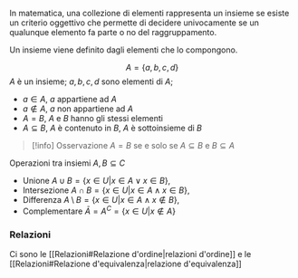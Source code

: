 In matematica, una collezione di elementi rappresenta un insieme se esiste un criterio oggettivo che permette di decidere univocamente se un qualunque elemento fa parte o no del raggruppamento.

Un insieme viene definito dagli elementi che lo compongono.

$$A =\{a,b,c,d\}$$
$A$ è un insieme; $a,b,c,d$ sono elementi di $A$;
 * $a \in A$,  $a$ appartiene ad $A$
 * $a \notin A$, $a$ non appartiene ad $A$
 * $A = B$, $A$ e $B$ hanno gli stessi elementi
 * $A \subseteq B$, $A$ è contenuto in $B$, $A$ è sottoinsieme di $B$

>[!info] Osservazione
$A = B$ se e solo se $A \subseteq B$ e $B \subseteq A$ 

Operazioni tra insiemi $A, B \subseteq C$
+ Unione $A \cup B = \{ x \in U | x \in A \vee x \in B\}$,
+ Intersezione $A \cap B = \{x \in U | x \in A \wedge x \in B\}$,
+ Differenza $A \setminus B = \{ x \in U | x \in A \wedge x \notin B\}$,
+ Complementare $Ā= A^{C} = \{ x \in U | x \notin A\}$

### Relazioni
Ci sono le [[Relazioni#Relazione d'ordine|relazioni d'ordine]] e le [[Relazioni#Relazione d'equivalenza|relazione d'equivalenza]]

